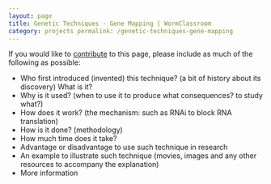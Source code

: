 ```yaml
---
layout: page
title: Genetic Techniques - Gene Mapping | WormClassroom
category: projects permalink: /genetic-techniques-gene-mapping
---
```

If you would like to [contribute](contribute) to this page, please
include as much of the following as possible:

-   Who first introduced (invented) this technique? (a bit of history
    about its discovery) What is it?
-   Why is it used? (when to use it to produce what consequences? to
    study what?)
-   How does it work? (the mechanism: such as RNAi to block RNA
    translation)
-   How is it done? (methodology)
-   How much time does it take?
-   Advantage or disadvantage to use such technique in research
-   An example to illustrate such technique (movies, images and any
    other resources to accompany the explanation)
-   More information

